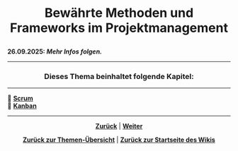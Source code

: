 # <p align="center">Bewährte Methoden und Frameworks im Projektmanagement</p>
<!--
-> Kapitel/Inhalte fehlen in der neuen Struktur - gewollt oder vergessen zu übertragen?
-> Einleitung zum Thema PM-Methoden/Frameworks -->

**26.09.2025: _Mehr Infos folgen._**

---

### <p align="center">Dieses Thema beinhaltet folgende Kapitel:</p>

---

🔹 [**Scrum**](/docs/07-projekte/02-methoden/01-scrum/README.md)<br>
🔹 [**Kanban**](/docs/07-projekte/02-methoden/02-kanban/README.md) <br>

---

<p align="center">
<a href="/docs/07-projekte/01-projektarbeit/04-abschlussprojekt/README.md"><strong>Zurück</strong></a> | 
<a href="/docs/07-projekte/02-methoden/01-scrum/README.md"><strong>Weiter</strong></a>
</p>

<p align="center">
<a href="/docs/07-projekte/README.md/#dieser-themenbereich-beinhaltet-folgende-themen"><strong>Zurück zur Themen-Übersicht</strong></a> | <a href="/docs/00-willkommen/README.md"><strong>Zurück zur Startseite des Wikis</strong></a>
</p>
